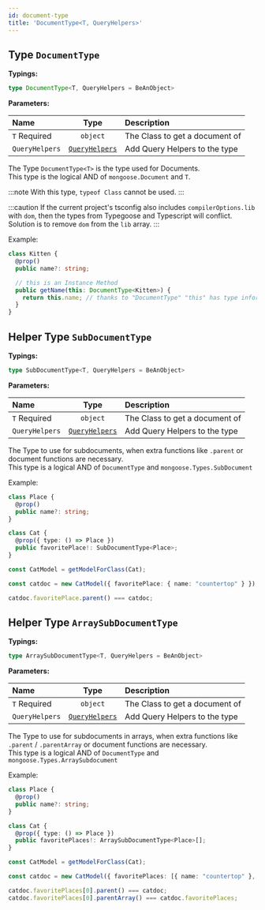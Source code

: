 ```yaml
---
id: document-type
title: 'DocumentType<T, QueryHelpers>'
---
```


## Type `DocumentType`

**Typings:**

```ts
type DocumentType<T, QueryHelpers = BeAnObject>
```

**Parameters:**

| Name                                                     |                      Type                      | Description                    |
| :------------------------------------------------------- | :--------------------------------------------: | :----------------------------- |
| `T` <span class="badge badge--secondary">Required</span> |                    `object`                    | The Class to get a document of |
| `QueryHelpers`                                           | [`QueryHelpers`](../decorators/queryMethod.md) | Add Query Helpers to the type  |

The Type `DocumentType<T>` is the type used for Documents.  
This type is the logical AND of `mongoose.Document` and `T`.

:::note
With this type, `typeof Class` cannot be used.
:::

:::caution
If the current project's tsconfig also includes `compilerOptions.lib` with `dom`, then the types from Typegoose and Typescript will conflict.  
Solution is to remove `dom` from the `lib` array.
:::

Example:

```ts
class Kitten {
  @prop()
  public name?: string;

  // this is an Instance Method
  public getName(this: DocumentType<Kitten>) {
    return this.name; // thanks to "DocumentType" "this" has type information
  }
}
```

## Helper Type `SubDocumentType`

**Typings:**

```ts
type SubDocumentType<T, QueryHelpers = BeAnObject>
```

**Parameters:**

| Name                                                     |                      Type                      | Description                    |
| :------------------------------------------------------- | :--------------------------------------------: | :----------------------------- |
| `T` <span class="badge badge--secondary">Required</span> |                    `object`                    | The Class to get a document of |
| `QueryHelpers`                                           | [`QueryHelpers`](../decorators/queryMethod.md) | Add Query Helpers to the type  |

The Type to use for subdocuments, when extra functions like `.parent` or document functions are necessary.  
This type is a logical AND of `DocumentType` and `mongoose.Types.SubDocument`

Example:

```ts
class Place {
  @prop()
  public name?: string;
}

class Cat {
  @prop({ type: () => Place })
  public favoritePlace!: SubDocumentType<Place>;
}

const CatModel = getModelForClass(Cat);

const catdoc = new CatModel({ favoritePlace: { name: "countertop" } })

catdoc.favoritePlace.parent() === catdoc;
```

## Helper Type `ArraySubDocumentType`

**Typings:**

```ts
type ArraySubDocumentType<T, QueryHelpers = BeAnObject>
```

**Parameters:**

| Name                                                     |                      Type                      | Description                    |
| :------------------------------------------------------- | :--------------------------------------------: | :----------------------------- |
| `T` <span class="badge badge--secondary">Required</span> |                    `object`                    | The Class to get a document of |
| `QueryHelpers`                                           | [`QueryHelpers`](../decorators/queryMethod.md) | Add Query Helpers to the type  |

The Type to use for subdocuments in arrays, when extra functions like `.parent` / `.parentArray` or document functions are necessary.  
This type is a logical AND of `DocumentType` and `mongoose.Types.ArraySubdocument`

Example:

```ts
class Place {
  @prop()
  public name?: string;
}

class Cat {
  @prop({ type: () => Place })
  public favoritePlaces!: ArraySubDocumentType<Place>[];
}

const CatModel = getModelForClass(Cat);

const catdoc = new CatModel({ favoritePlaces: [{ name: "countertop" }, { name: "printer" }]})

catdoc.favoritePlaces[0].parent() === catdoc;
catdoc.favoritePlaces[0].parentArray() === catdoc.favoritePlaces;
```

